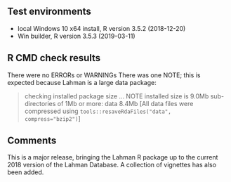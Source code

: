 ## Test environments
* local Windows 10 x64 install, R version 3.5.2 (2018-12-20)
* Win builder, R version 3.5.3 (2019-03-11)

## R CMD check results
There were no ERRORs or WARNINGs
There was one NOTE; this is expected because Lahman is a large data package:
> checking installed package size ... NOTE
    installed size is  9.0Mb
    sub-directories of 1Mb or more:
      data   8.4Mb
[All data files were compressed using `tools::resaveRdaFiles("data", compress="bzip2")`]

## Comments
This is a major release, bringing the Lahman R package up to the current 2018
version of the Lahman Database. A collection of vignettes has also been added.


